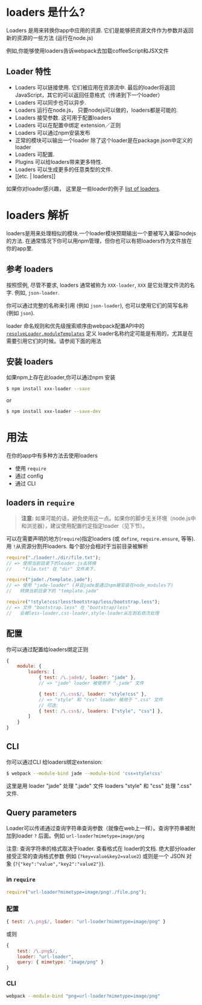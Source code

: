 # loaders 是什么?

Loaders 是用来转换你app中应用的资源. 它们是能够把资源文件作为参数并返回新的资源的一些方法 (运行在node.js)

例如,你能够使用loaders告诉webpack去加载coffeeScript和JSX文件

## Loader 特性

* Loaders 可以链接使用. 它们被应用在资源流中. 最后的loader将返回JavaScript，其它的可以返回任意格式（传递到下一个loader）
* Loaders 可以同步也可以异步.
* Loaders 运行在node.js， 只要nodejs可以做的，loaders都是可能的.
* Loaders 接受参数. 这可用于配置loaders
* Loaders 可以在配置中绑定 extension／正则
* Loaders 可以通过npm安装发布
* 正常的模块可以输出一个loader 除了这个loader是在package.json中定义的loader
* Loaders 可配置.
* Plugins 可以给loaders带来更多特性.
* Loaders 可以生成更多的任意类型的文件.
* [[etc. | loaders]]

如果你对loader感兴趣， 这里是一些loader的例子 [list of loaders](http://webpack.github.io/docs/list-of-loaders.html).

# loaders 解析

loaders是用来处理相似的模块.一个loader模块预期输出一个要被写入兼容nodejs的方法. 在通常情况下你可以用npm管理，但你也可以有把loaders作为文件放在你的app里.

## 参考 loaders

按照惯例, 尽管不要求, loaders 通常被称为 `XXX-loader`, `XXX` 是它处理文件流的名字. 例如, `json-loader`.

你可以通过完整的名称来引用 (例如 `json-loader`), 也可以使用它们的简写名称 (例如 `json`).

loader 命名规则和优先级搜索顺序由webpack配置API中的 [`resolveLoader.moduleTemplates`](http://webpack.github.io/docs/configuration.html#resolveloader-moduletemplates) 定义
loader名称约定可能是有用的，尤其是在 需要引用它们的时候。请参阅下面的用法

## 安装 loaders

如果npm上存在此loader,你可以通过npm 安装

``` sh
$ npm install xxx-loader --save
```

or

``` sh
$ npm install xxx-loader --save-dev
```
# 用法

在你的app中有多种方法去使用loaders

* 使用 `require`
* 通过 config
* 通过 CLI

## loaders in `require`

> **注意:** 如果可能的话，避免使用这一点。如果你的脚步无关环境（node.js中和浏览器），建议使用配置约定指定loader（见下节）。

可以在需要声明的地方(`require`)指定loaders (或 `define`, `require.ensure`, 等等). 用 `!`从资源分割开loaders. 每个部分会相对于当前目录被解析

``` javascript
require("./loader!./dir/file.txt");
// => 使用当前目录下的loader.js去转换
//    "file.txt" 在 "dir" 文件夹下.

require("jade!./template.jade");
// => 使用 "jade-loader" (并且jade是通过npm被安装在node_modules下)
//   转换当前目录下的 "template.jade"

require("!style!css!less!bootstrap/less/bootstrap.less");
// => 文件 "bootstrap.less" 在 "bootstrap/less"
//   会被less-loader,css-loader,style-loader从左到右依次处理
```


## 配置

你可以通过配置给loaders绑定正则

``` javascript
{
	module: {
		loaders: [
			{ test: /\.jade$/, loader: "jade" },
			// => "jade" loader 被使用于 ".jade" 文件

			{ test: /\.css$/, loader: "style!css" },
			// => "style" 和 "css" loader 被用于 ".css" 文件
			// 可选:
			{ test: /\.css$/, loaders: ["style", "css"] },
		]
	}
}
```

## CLI

你可以通过CLI 给loaders绑定extension:

``` sh
$ webpack --module-bind jade --module-bind 'css=style!css'
```

这里是用 loader "jade" 处理 ".jade" 文件
loaders "style" 和 "css" 处理 ".css" 文件.

## Query parameters

Loader可以传递通过查询字符串查询参数（就像在web上一样）。查询字符串被附加到loader `?` 后面。例如 `url-loader?mimetype=image/png`

注意: 查询字符串的格式取决于loader. 查看格式在 loader的文档. 绝大部分loader接受正常的查询格式参数 例如 (`?key=value&key2=value2`) 或则是一个 JSON 对象 (`?{"key":"value","key2":"value2"}`).

### in `require`

``` javascript
require("url-loader?mimetype=image/png!./file.png");
```

### 配置

``` javascript
{ test: /\.png$/, loader: "url-loader?mimetype=image/png" }
```

或则

``` javascript
{
	test: /\.png$/,
	loader: "url-loader",
	query: { mimetype: "image/png" }
}
```


### CLI

``` sh
webpack --module-bind "png=url-loader?mimetype=image/png"
```
